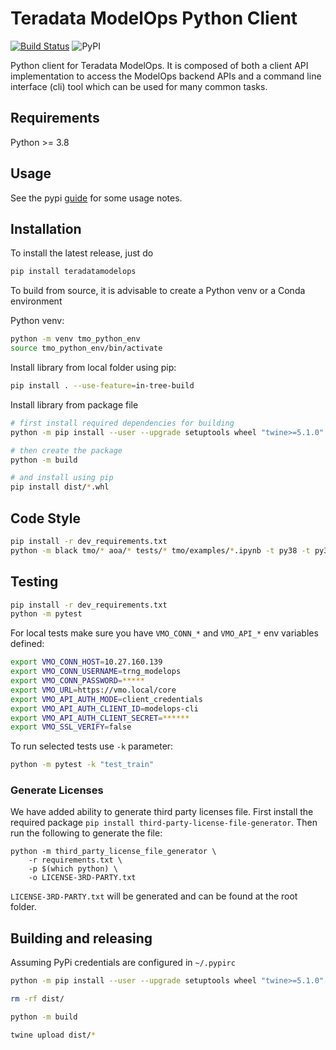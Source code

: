 # Teradata ModelOps Python Client
[![Build Status](https://github.com/Teradata-PE/avmo-ModelOpsPythonSDK/actions/workflows/python_test.yml/badge.svg)](https://github.com/Teradata-PE/avmo-ModelOpsPythonSDK/actions/workflows/python_test.yml)
![PyPI](https://img.shields.io/pypi/v/teradatamodelops)

Python client for Teradata ModelOps. It is composed of both a client API implementation to access the ModelOps backend APIs and a command line interface (cli) tool which can be used for many common tasks. 


## Requirements

Python >= 3.8


## Usage

See the pypi [guide](./docs/pypi.md) for some usage notes. 


## Installation

To install the latest release, just do

```bash
pip install teradatamodelops
```

To build from source, it is advisable to create a Python venv or a Conda environment 

Python venv:
```bash
python -m venv tmo_python_env
source tmo_python_env/bin/activate
```

Install library from local folder using pip:

```bash
pip install . --use-feature=in-tree-build
```

Install library from package file

```bash
# first install required dependencies for building
python -m pip install --user --upgrade setuptools wheel "twine>=5.1.0" build

# then create the package
python -m build

# and install using pip
pip install dist/*.whl
```

## Code Style

```bash
pip install -r dev_requirements.txt
python -m black tmo/* aoa/* tests/* tmo/examples/*.ipynb -t py38 -t py39 -t py310 -t py311 -t py312
```

## Testing

```bash
pip install -r dev_requirements.txt
python -m pytest
```

For local tests make sure you have `VMO_CONN_*` and `VMO_API_*` env variables defined:
```bash
export VMO_CONN_HOST=10.27.160.139
export VMO_CONN_USERNAME=trng_modelops
export VMO_CONN_PASSWORD=*****
export VMO_URL=https://vmo.local/core
export VMO_API_AUTH_MODE=client_credentials
export VMO_API_AUTH_CLIENT_ID=modelops-cli
export VMO_API_AUTH_CLIENT_SECRET=******
export VMO_SSL_VERIFY=false
```

To run selected tests use `-k` parameter:
```bash
python -m pytest -k "test_train"
```

### Generate Licenses

We have added ability to generate third party licenses file. First install the required package `pip install third-party-license-file-generator`. Then run the following to generate the file:

```shell
python -m third_party_license_file_generator \
    -r requirements.txt \
    -p $(which python) \
    -o LICENSE-3RD-PARTY.txt
```

`LICENSE-3RD-PARTY.txt` will be generated and can be found at the root folder.

## Building and releasing 

Assuming PyPi credentials are configured in  `~/.pypirc`
```bash
python -m pip install --user --upgrade setuptools wheel "twine>=5.1.0" build

rm -rf dist/ 

python -m build

twine upload dist/*
```
